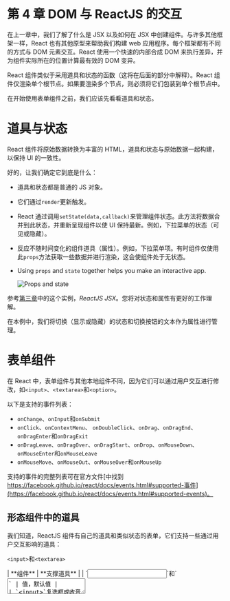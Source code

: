 # 第 4 章 DOM 与 ReactJS 的交互

在上一章中，我们了解了什么是 JSX 以及如何在 JSX 中创建组件。与许多其他框架一样，React 也有其他原型来帮助我们构建 web 应用程序。每个框架都有不同的方式与 DOM 元素交互。React 使用一个快速的内部合成 DOM 来执行差异，并为组件实际所在的位置计算最有效的 DOM 变异。

React 组件类似于采用道具和状态的函数（这将在后面的部分中解释）。React 组件仅渲染单个根节点。如果要渲染多个节点，则必须将它们包装到单个根节点中。

在开始使用表单组件之前，我们应该先看看道具和状态。

# 道具与状态

React 组件将原始数据转换为丰富的 HTML，道具和状态与原始数据一起构建，以保持 UI 的一致性。

好的，让我们确定它到底是什么：

*   道具和状态都是普通的 JS 对象。
*   它们通过`render`更新触发。
*   React 通过调用`setState(data,callback)`来管理组件状态。此方法将数据合并到此状态，并重新呈现组件以使 UI 保持最新。例如，下拉菜单的状态（可见或隐藏）。
*   反应不随时间变化的组件道具（属性）。例如，下拉菜单项。有时组件仅使用此`props`方法获取一些数据并进行渲染，这会使组件处于无状态。
*   Using `props` and `state` together helps you make an interactive app.

    ![Props and state](graphics/image_04_001.jpg)

参考[第三章](03.html "Chapter 3. ReactJS-JSX")中的这个实例，*ReactJS JSX*。您将对状态和属性有更好的工作理解。

在本例中，我们将切换（显示或隐藏）的状态和切换按钮的文本作为属性进行管理。

# 表单组件

在 React 中，表单组件与其他本地组件不同，因为它们可以通过用户交互进行修改，如`<input>`、`<textarea>`和`<option>`。

以下是支持的事件列表：

*   `onChange`、`onInput`和`onSubmit`
*   `onClick`、`onContextMenu`、 `onDoubleClick`、`onDrag`、`onDragEnd`、`onDragEnter`和`onDragExit`
*   `onDragLeave`、`onDragOver`、`onDragStart`、`onDrop`、`onMouseDown`、`onMouseEnter`和`onMouseLeave`
*   `onMouseMove`、`onMouseOut`、`onMouseOver`和`onMouseUp`

支持的事件的完整列表可在官方文件[中找到 https://facebook.github.io/react/docs/events.html#supported-事件](https://facebook.github.io/react/docs/events.html#supported-events)。

## 形态组件中的道具

我们知道，ReactJS 组件有自己的道具和类似状态的表单，它们支持一些通过用户交互影响的道具：

`<input>`和`<textarea>`

<colgroup><col> <col></colgroup> 
| **组件** | **支撑道具** |
| `<input>`和`<textarea>` | 值，默认值 |
| `<input>`复选框或收音机的类型 | 选中，默认选中 |
| `<select>` | 选中，默认值 |

### 注

在 HTML `<textarea>`组件中，该值通过子级设置，但在 React 中，该值可以通过`value`设置。`onChange` 道具受所有本机组件（如其他 DOM 事件）支持，并且可以侦听所有气泡更改事件。

当用户交互和更改时，`onChange`道具在浏览器中工作：

*   `<input>`和 `<textarea>`的`value`
*   `radio`和 `checkbox`的 `<input>`类型的`checked`状态
*   `<option>`组件的`selected`状态

在本章中，我们将演示如何使用刚才介绍的属性（prop）和状态来控制组件。然后，我们将看看如何从组件中应用它们来控制行为。

## 受控元件

我们要看的第一个组件是控制用户输入到`textarea`的组件，当字符达到最大长度时，它阻止用户输入；当用户输入以下内容时，它还将更新剩余字符：

```jsx
render: function() { 
    return <textarea className="form-control" value="fdgdfgd" />; 
}
```

在前面的代码中，我们已经声明了`textarea`的值，所以当用户输入时，它不会影响`textarea`的值的更改。为了控制这一点，我们需要使用`onChange`事件：

```jsx
var style = {color: "#ffaaaa"}; 
var max_Char='140'; 
var Teaxtarea = React.createClass({ 
    getInitialState: function() { 
        return {value: 'Controlled!!!', char_Left: max_Char}; 
    }, 
    handleChange: function(event) { 
        var input = event.target.value; 
        this.setState({value: input}); 
    }, 
    render: function() { 
        return ( 
            <form> 
                <div className="form-group"> 
                    <label htmlFor="comments">Comments <span style=
                    {style}>*</span></label>(<span>
                    {this.state.char_Left}</span> characters left) 
                    <textarea className="form-control" value=
                    {this.state.value} maxLength={max_Char} onChange=
                    {this.handleChange} /> 
                </div> 
            </form> 
        ); 
    } 
}) 

```

观察以下屏幕截图：

![Controlled component](graphics/image_04_002.jpg)

在前面的屏幕截图中，我们正在接受并控制用户提供的值，并更新`<textarea>`组件的`prop`值。

### 注

`this.state()`应该只包含表示 UI 状态所需的最小数据量。

但现在我们还要更新`<span>`中`textarea`的剩余字符：

```jsx
this.setState({ 
    value: input.substr(0, max_Char),char_Left: max_Char - 
    input.length 
});
```

在前面的代码中，`this`控制`textarea`的剩余值，并在用户输入时更新剩余字符。

## 非受控部件

正如我们在 ReactJS 中看到的，当使用`value`属性时，我们可以控制用户输入，因此没有`value`属性的 `<textarea>`是一个不受控制的组件：

```jsx
render: function() { 
    return <textarea className="form-control"/> 
}
```

这将使用空值呈现`textarea`，并且允许用户输入呈现元素立即反映的值，因为非受控组件有其自身的内部状态。如果要初始化默认值，需要使用`defaultValue`道具：

```jsx
render:function() { 
    return <textarea className="form-control" defaultValue="Lorem 
    lipsum"/> 
} 

```

它看起来像是我们以前见过的受控组件。

# 提交时获取表单值

如我们所见，`state`和`prop`将为您提供更改组件值和处理该组件状态的控件。

好的，现在让我们在 addticket 表单中添加一些高级功能，这些功能可以验证用户输入并在 UI 上显示票据。

## Ref 属性

React 提供`ref`非 DOM 属性来访问组件。`ref`属性可以是一个回调函数，它将在安装组件后立即执行。

因此，我们将在表单元素中附加`ref`属性以获取值：

```jsx
var AddTicket = React.createClass({ 
    handleSubmitEvent: function (event) { 
        event.preventDefault(); 
        console.log("Email--"+this.refs.email.value.trim()); 
        console.log("Issue Type--"+this.refs.issueType.value.trim()); 
        console.log("Department--"+this.refs.department.value.trim()); 
        console.log("Comments--"+this.refs.comment.value.trim()); 
    }, 
    render: function() { 
        return ( 
        ); 
    } 
});
```

现在，我们将在`return`方法中添加表单元素的 JSX：

```jsx
<form onSubmit={this.handleSubmitEvent}>
    <div className="form-group">
        <label htmlFor="email">Email <span style={style}>*</span>
        </label>
        <input type="text" id="email" className="form-control" 
        placeholder="Enter email" required ref="email"/>
    </div>
    <div className="form-group">
        <label htmlFor="issueType">Issue Type <span style={style}>*
        </span></label>
        <select className="form-control" id="issueType" required
        ref="issueType">
            <option value="">-----Select----</option>
            <option value="Access Related Issue">Access Related 
            Issue</option>
            <option value="Email Related Issues">Email Related
            Issues</option>
            <option value="Hardware Request">Hardware Request</option>
            <option value="Health & Safety">Health & Safety</option>
            <option value="Network">Network</option>
            <option value="Intranet">Intranet</option>
            <option value="Other">Other</option>
        </select>
    </div>
    <div className="form-group">
        <label htmlFor="department">Assign Department <span style=
        {style}>*</span></label>
        <select className="form-control" id="department" required
        ref="department">
            <option value="">-----Select----</option>
            <option value="Admin">Admin</option>
            <option value="HR">HR</option>
            <option value="IT">IT</option>
            <option value="Development">Development</option>
        </select>
    </div>
    <div className="form-group">
        <label htmlFor="comments">Comments <span style={style}>*</span>
        </label>(<span id="maxlength">200</span> characters left)
        <textarea className="form-control" rows="3" id="comments" 
        required ref="comment"></textarea>
    </div>
    <div className="btn-group">
        <button type="submit" className="btn 
        btn-primary">Submit</button>
        <button type="reset" className="btn btn-link">cancel</button>
    </div>
</form>

```

在前面的代码中，我在表单元素和`onSubmit`上添加了`ref`属性，调用函数名`handleSubmitEvent`。在这个函数中，我们使用`this.refs`获取值。

现在，打开浏览器，让我们看看代码的输出：

![Ref attribute](graphics/image_04_003.jpg)

我们正在成功获取组件的值。数据是如何在我们的组件中流动的，这一点非常清楚。在控制台中，当用户单击**提交**按钮时，我们可以看到表单的值。

现在，让我们在 UI 中显示此票证信息。

首先，我们需要获取表单的值并管理表单的状态：

```jsx
var AddTicket = React.createClass({ 
    handleSubmitEvent: function (event) { 
        event.preventDefault(); 

        var values  = { 
            date: new Date(), 
            email: this.refs.email.value.trim(), 
            issueType: this.refs.issueType.value.trim(), 
            department: this.refs.department.value.trim(), 
            comment: this.refs.comment.value.trim() 
        }; 
        this.props.addTicketList(values); 
    }, 
)};
```

现在我们将创建 AddTicketForm 组件，该组件将负责管理和保存 addTicketList 的状态（值）：

```jsx
var AddTicketsForm = React.createClass({  
    getInitialState: function () { 
        return { 
            list: {} 
        }; 
    }, 
    updateList: function (newList) { 
        this.setState({ 
            list: newList 
        }); 
    }, 

    addTicketList: function (item) { 
        var list = this.state.list; 

        list[item] = item; 
        //pass the item.id in array if we are using key attribute. 
        this.updateList(list); 
    }, 
    render: function () { 
        var items = this.state.list; 
        return ( 
            <div className="container"> 
            <div className="row"> 
            <div className="col-sm-6"> 
            <List items={items} /> 
            <AddTicket addTicketList={this.addTicketList} /> 
        </div> 
        </div> 
        </div> 
        ); 
    } 
});
```

让我们看看前面的代码：

*   `getInitialState`：初始化 `<List />`组件的默认状态
*   `addTicketList`：保存该值并与状态一起传递到`updateList`
*   `updateList`：用于更新票据列表，使我们的 UI 同步

现在我们需要创建`<List items={items} />`组件，它在提交表单时迭代列表：

```jsx
var List = React.createClass({  
    getListOfIds: function (items) { 
        return Object.keys(items); 
    }, 
    createListElements: function (items) { 
        var item; 
        return ( 
            this 
            .getListOfIds(items) 
            .map(function createListItemElement(itemId) { 
                item = items[itemId]; 
                return (<ListPanel item={item} />);//key={item.id} 
            }.bind(this)) 
            .reverse() 
        ); 
    }, 
    render: function () { 
        var items = this.props.items; 
        var listItemElements = this.createListElements(items); 

        return ( 
            <div className="bg-info"> 
                {listItemElements} 
            </div> 
        ); 
    } 
});
```

让我们了解一下前面的代码：

*   `getListOfIds`：这将遍历该项中的所有键，并返回我们已与`<ListPanel item={item}/>`组件映射的列表
*   `.bind(this)`：`this`关键字将作为第二个参数传递，该参数在调用函数时给出适当的值

在`render`方法中，我们只是呈现元素列表。此外，我们还可以根据`render`方法中的长度添加一个条件：

```jsx
<p className={listItemElements.length > 0 ? "":"bg-info"}> 
    {listItemElements.length > 0 ? listItemElements : "You have not
    raised any ticket yet. Fill this form to submit the ticket"} 
</p> 

```

它将验证长度，并根据返回值 TRUE 或 FALSE 显示消息或应用引导类`.bg-info`。

现在我们需要创建一个`<ListPanel />`组件，在 UI 中显示票据列表：

```jsx
var ListPanel = React.createClass({ 
    render: function () { 
        var item = this.props.item; 
        return ( 
            <div className="panel panel-default"> 
            <div className="panel-body"> 
            {item.issueType}<br/> 
            {item.email}<br/> 
            {item.comment} 
            </div> 
            <div className="panel-footer"> 
            {item.date.toString()} 
            </div> 
            </div> 
        ); 
    } 
}); 

```

现在，让我们结合我们的代码，在浏览器中查看结果：

```jsx
var style = {color: "#ffaaaa"}; 
var AddTicketsForm = React.createClass({  
    getInitialState: function () { 
        return { 
            list: {} 
        }; 
    }, 
    updateList: function (newList) { 
        this.setState({ 
            list: newList 
        }); 
    }, 

    addTicketList: function (item) { 
        var list = this.state.list; 
        list[item] = item; 
        this.updateList(list); 
    }, 
    render: function () { 
        var items = this.state.list; 
        return ( 
            <div className="container"> 
            <div className="row"> 
            <div className="col-sm-12"> 
            <List items={items} /> 
            <AddTicket addTicketList={this.addTicketList} /> 
            </div> 
            </div> 
            </div> 
        ); 
    }  
}); 

//AddTicketsForm components code ends here

var ListPanel = React.createClass({
    render: function () {
        var item = this.props.item;
        return (
        <div className="panel panel-default">
            <div className="panel-body">
                {item.issueType}<br/>
                {item.email}<br/>
                {item.comment}
            </div>
        <div className="panel-footer">
            {item.date.toString()}
        </div>
        </div>
        );
    }
});

// We'll wrap ListPanel component in List

var List = React.createClass({
    getListOfIds: function (items) {
        return Object.keys(items);
    },
    createListElements: function (items) {
        var item;
        return (
            this
            .getListOfIds(items)
            .map(function createListItemElement(itemId) {
                item = items[itemId];
                return (
                    <ListPanel item={item} />
                );//key={item.id}
            }.bind(this))
            .reverse()
        );
    },
    render: function () {
        var items = this.props.items;
        var listItemElements = this.createListElements(items);
        return (
            <p className={listItemElements.length > 0 ? "":"bg-info"}>
            {listItemElements.length > 0 ? listItemElements : "You
            have not raised any ticket yet. Fill this form to submit
            the ticket"}
            </p>
        );
    }
});
```

在前面的代码中，我们正在迭代这些项，并作为道具在<listpanel>组件中传递：</listpanel>

```jsx
var AddTicket = React.createClass({
    handleSubmitEvent: function (event) {
        event.preventDefault();
        var values  = {
            date: new Date(),
            email: this.refs.email.value.trim(),
            issueType: this.refs.issueType.value.trim(),
            department: this.refs.department.value.trim(),
            comment: this.refs.comment.value.trim()
        };
        this.props.addTicketList(values);
    },
    render: function() {
    return (

// Form template

ReactDOM.render( 
    <AddTicketsForm />, 
    document.getElementById('form') 
);
```

以下是我们 HTML 页面的标记：

```jsx
<link rel="stylesheet" href="css/bootstrap.min.css">
<style type="text/css">
    div.bg-info {
        padding: 15px;
    }
</style>
</head>
<body>
    <div class="container">
        <div class="row">
            <div class="col-sm-6">
                <h2>Add Ticket</h2>
                <hr/>
            </div>
        </div>
    </div>
    <div id="form">
    </div>
    <script type="text/javascript" src="js/react.js"></script>
    <script type="text/javascript" src="js/react-dom.js"></script>
    <script src="js/browser.min.js"></script>
    <script src="component/advance-form.js" type="text/babel"></script>
</body>

```

在提交之前，打开浏览器，让我们查看表单的输出：

![Ref attribute](graphics/image_04_004.jpg)

以下屏幕截图显示了提交表单后的外观：

![Ref attribute](graphics/image_04_005.jpg)

这看起来不错。我们的第一个全功能 React 组件已准备就绪。

### 注

不要访问任何组件内部的`refs`，也不要将它们附加到无状态函数。

观察以下屏幕截图：

![Ref attribute](graphics/image_04_006.jpg)

我们收到此警告消息是因为 React 的`key`（可选）属性接受唯一 ID。每次提交表单时，它都会迭代`List`组件以更新 UI。例如：

```jsx
createListElements: function (items) { 
    var item; 

    return ( 
        this 
        .getListOfIds(items) 
        .map(function createListItemElement(itemId,id) { 
        item = items[itemId]; 
            return (<ListPanel key={id} item={item} />); 
        }.bind(this)) 
        .reverse() 
    ); 
},
```

React 提供附加模块来解决此类警告并生成唯一 ID，但它仅在 npm 中可用。在接下来的章节中，我们将展示如何使用 React npm 模块。以下是一些常用加载项的列表：

*   `TransitionGroup`和`CSSTransitionGroup`：用于处理动画和过渡
*   `LinkedStateMixin`：方便与用户表单输入数据和组件状态交互
*   `cloneWithProps`：更改组件的道具并进行浅拷贝
*   `createFragment`：用于创建一组外部键控的子项
*   `Update`：一个帮助函数，可以轻松处理 JavaScript 中的数据
*   `PureRenderMixin:`性能助推器
*   `shallowCompare:`一个辅助函数，用于对道具和状态进行粗略比较

## 引导助手类

Bootstrap 提供了一些帮助器类，为您提供更好的用户体验。在`AddTicketsForm`表单组件中，我们使用了引导助手类`*-info`，它可以帮助您用颜色向屏幕阅读器传达消息的含义。其中一些是`*-muted`、`*-primary`、`*-success`、`*-info`、`*-warning`和`*-danger`。

要更改文本的颜色，我们可以使用`.text*`：

```jsx
<p class="text-info">...</p>
```

要更改背景色，我们可以使用`.bg*`：

```jsx
<p class="bg-info">...</p>
```

### 插入符号

要显示指示下拉菜单方向的插入符号，我们可以使用：

```jsx
<span class="caret"></span>
```

### Clearfix

在父元素上使用`clearfix`可以清除子元素的浮动：

```jsx
<div class="clearfix">... 
    <div class="pull-left"></div> 
    <div class="pull-right"></div> 
</div> 

```

# 总结

在本章中，我们看到了道具和状态如何在组件交互以及 DOM 交互中发挥重要作用。Refs 是与 DOM 元素交互的好方法。这将不方便通过流式反应道具和状态来实现。在 refs 的帮助下，我们可以调用任何公共方法并向特定的子实例发送消息。

本章中显示的关键示例将帮助您理解和明确有关道具、状态和 DOM 交互的概念。

最后一个示例介绍了带有多个 JSX 组件和引导的高级添加票证表单，这将为您提供有关创建 React 组件以及如何使用 REF 与它们交互的更多想法。您可以使用它，并像使用 HTML 一样轻松地使用它。

如果您仍然不确定状态和道具是如何工作的，以及 React 如何与 DOM 交互的，我建议您再次阅读本章，这也将有助于您了解未来的章节。

如果您已经完成了，那么让我们继续看[第 5 章](05.html "Chapter 5. jQuery Bootstrap Component with React")，*jQuery 引导组件和 React，*都是关于 React 中的 Redux 架构的。